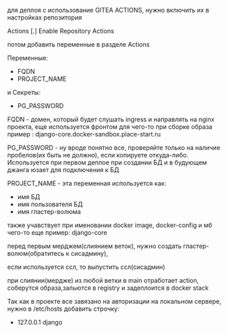 для деплоя с использование GITEA ACTIONS, нужно включить их в настройках репозитория

Actions [.] Enable Repository Actions

потом добавить переменные в разделе Actions

Переменные:
- FQDN
- PROJECT_NAME

и Секреты:
- PG_PASSWORD


FQDN - домен, который будет слушать ingress и направлять на nginx проекта, еще используется фронтом для чего-то при сборке образа
пример : django-core.docker-sandbox.place-start.ru

PG_PASSWORD - ну вроде понятно все, проверяйте только на наличие пробелов(их быть не должно), если копируете откуда-либо. Используется при первом деплое при создании БД и в будующем джанга юзает для подключения к БД

PROJECT_NAME - эта переменная используется как:
- имя БД
- имя пользователя БД
- имя гластер-волюма

также учавствует при именовании docker image, docker-config и мб чего-то еще 
пример: django-core

перед первым мерджем(слиянием веток), нужно создать гластер-волюм(обратитесь к сисадмину),

если используется ссл, то выпустить ссл(сисадмин)

при слиянии(мердже) из любой ветки в main отработает action, соберутся образа,зальются в registry и задеплоится в docker stack

Так как в проекте все завязано на авторизации на локальном сервере, нужно в /etc/hosts добавить строчку:
- 127.0.0.1 django